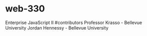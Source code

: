 # web-330
Enterprise JavaScript II 
#contributors Professor Krasso - Bellevue University Jordan Hennessy - Bellevue University 